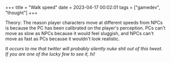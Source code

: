 +++
title = "Walk speed"
date = 2023-04-17 00:02:01
tags = ["gamedev", "thought"]
+++

Theory: The reason player characters move at different speeds from NPCs is
because the PC has been calibrated on the player's perception. PCs can't move as
slow as NPCs because it would feel sluggish, and NPCs can't move as fast as PCs
because it wouldn't look realistic.

*It occurs to me that twitter will probably silently nuke shit out of this
tweet. If you are one of the lucky few to see it, hi!*
